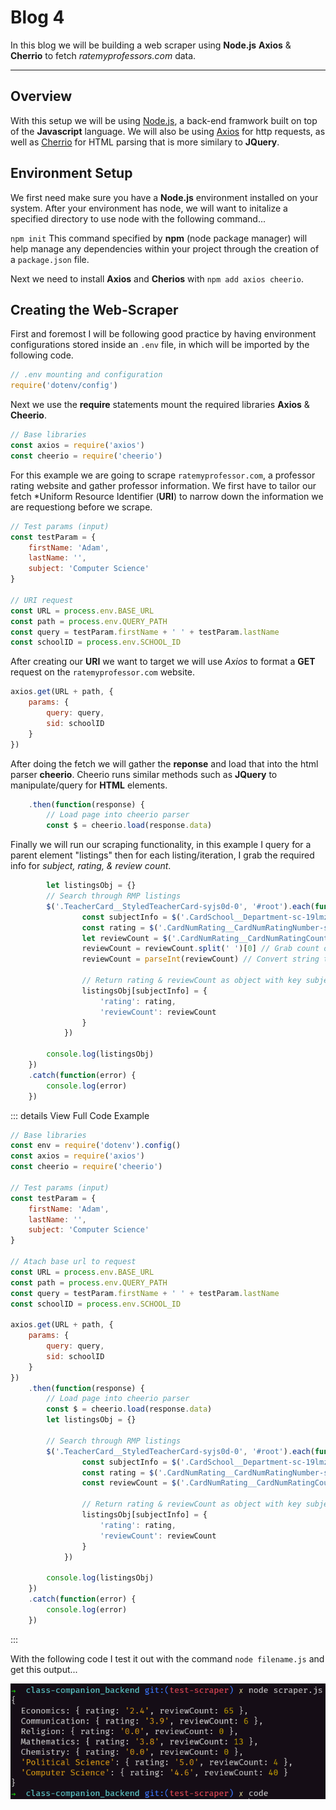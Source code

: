 # Blog 4

In this blog we will be building a web scraper using **Node.js** **Axios** & **Cherrio** to fetch *ratemyprofessors.com* data.

---

## Overview

With this setup we will be using [Node.js](https://nodejs.org/en/), a back-end framwork built on top of the **Javascript** language. We will also be using [Axios](https://github.com/axios/axios) for http requests, as well as [Cherrio](https://github.com/cheeriojs/cheerio) for HTML parsing that is more similary to **JQuery**.

## Environment Setup

We first need make sure you have a **Node.js** environment installed on your system. After your environment has node, we will want to initalize a specified directory to use node with the following command...

`npm init`
This command specified by **npm** (node package manager) will help manage any dependencies within your project through the creation of a `package.json` file.

Next we need to install **Axios** and **Cherios** with `npm add axios cheerio`.

## Creating the Web-Scraper
First and foremost I will be following good practice by having environment configurations stored inside an `.env` file, in which will be imported by the following code.

```js
// .env mounting and configuration
require('dotenv/config')
```

Next we use the **require** statements mount the required libraries **Axios** & **Cheerio**.

```js
// Base libraries
const axios = require('axios')
const cheerio = require('cheerio')
```

For this example we are going to scrape `ratemyprofessor.com`, a professor rating website and gather professor information. We first have to tailor our fetch *Uniform Resource Identifier (**URI**) to narrow down the information we are requestiong before we scrape.

```js
// Test params (input)
const testParam = {
    firstName: 'Adam',
    lastName: '',
    subject: 'Computer Science'
}

// URI request
const URL = process.env.BASE_URL
const path = process.env.QUERY_PATH
const query = testParam.firstName + ' ' + testParam.lastName
const schoolID = process.env.SCHOOL_ID
```

After creating our **URI** we want to target we will use *Axios* to format a **GET** request on the `ratemyprofessor.com` website.

```js
axios.get(URL + path, {
    params: {
        query: query,
        sid: schoolID
    }
})
```

After doing the fetch we will gather the **reponse** and load that into the html parser **cheerio**. Cheerio runs similar methods such as **JQuery** to manipulate/query for **HTML** elements.

```js
    .then(function(response) {
        // Load page into cheerio parser
        const $ = cheerio.load(response.data)
```

Finally we will run our scraping functionality, in this example I query for a parent element "listings" then for each listing/iteration, I grab the required info for *subject, rating, & review count*.

```js
        let listingsObj = {}
        // Search through RMP listings
        $('.TeacherCard__StyledTeacherCard-syjs0d-0', '#root').each(function (i, listing) {
                const subjectInfo = $('.CardSchool__Department-sc-19lmz2k-0', listing).text()
                const rating = $('.CardNumRating__CardNumRatingNumber-sc-17t4b9u-2', listing).text()
                let reviewCount = $('.CardNumRating__CardNumRatingCount-sc-17t4b9u-3', listing).text()
                reviewCount = reviewCount.split(' ')[0] // Grab count only
                reviewCount = parseInt(reviewCount) // Convert string to int type

                // Return rating & reviewCount as object with key subject
                listingsObj[subjectInfo] = {
                    'rating': rating,
                    'reviewCount': reviewCount
                }
            })

        console.log(listingsObj)
    })
    .catch(function(error) {
        console.log(error)
    })
```

::: details View Full Code Example

```js
// Base libraries
const env = require('dotenv').config()
const axios = require('axios')
const cheerio = require('cheerio')

// Test params (input)
const testParam = {
    firstName: 'Adam',
    lastName: '',
    subject: 'Computer Science'
}

// Atach base url to request
const URL = process.env.BASE_URL
const path = process.env.QUERY_PATH
const query = testParam.firstName + ' ' + testParam.lastName
const schoolID = process.env.SCHOOL_ID

axios.get(URL + path, {
    params: {
        query: query,
        sid: schoolID
    }
})
    .then(function(response) {
        // Load page into cheerio parser
        const $ = cheerio.load(response.data)
        let listingsObj = {}
        
        // Search through RMP listings
        $('.TeacherCard__StyledTeacherCard-syjs0d-0', '#root').each(function (i, listing) {
                const subjectInfo = $('.CardSchool__Department-sc-19lmz2k-0', listing).text()
                const rating = $('.CardNumRating__CardNumRatingNumber-sc-17t4b9u-2', listing).text()
                const reviewCount = $('.CardNumRating__CardNumRatingCount-sc-17t4b9u-3', listing).text()

                // Return rating & reviewCount as object with key subject
                listingsObj[subjectInfo] = {
                    'rating': rating,
                    'reviewCount': reviewCount
                }
            })

        console.log(listingsObj)
    })
    .catch(function(error) {
        console.log(error)
    })
```

:::

With the following code I test it out with the command `node filename.js` and get this output...

![Webscraper Output](/blog4/web-scraper_output.png)
